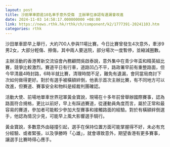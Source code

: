 ```yaml
---
layout: post
title: 沙田單車節逾10名車手意外受傷　主辦單位承認有遺漏會改進　
date: 2024-11-03 14:58:17.000000000 +08:00
link: https://news.rthk.hk/rthk/ch/component/k2/1777391-20241103.htm
categories: rthk
---
```


沙田單車節早上舉行，大約700人參與11場比賽。今日比賽曾發生4次意外，牽涉9男2女，大部分輕傷、擦傷，其中兩人要送院，部分場次一度暫停，並縮減圈數。

主辦活動的香港菁新交流協會內務顧問吳啟泰說，意外集中在青少年盃和精英組比賽，競爭比較激烈。賽道平日有行車，道路凹凸不平，路政署早前有重整路面，但今早清晨4時封路，6時半就比賽，清理時間不足，難免有遺漏，會同當局商討下次如何做得更好。對於有選手被橫額絆倒，他表示首次主辦比賽，有不同地方可以改進，但賽道、賽事安全和物料是經裁判團確認。

活動大使、前場地單車世界冠軍黃金寶說，現場在十多年前曾舉辦國際賽事，認為路面符合規格，更比以前好，早上有踩過賽道，從運動員角度而言，屬於正常和最容易的賽道，參加者可能較少參加大型賽事和接觸路面的經驗。對於有橫額絆倒選手，他認為情況少見，可能早上風大影響選手騎行。

黃金寶說，多數意外由碰撞引起，選手在保持位置方面可能掌握得不好，未必有充分經驗、或者緊張，以及爭勝時「心雄」，就會導致意外，期望香港有更多賽事，讓選手比賽時得心應手。
